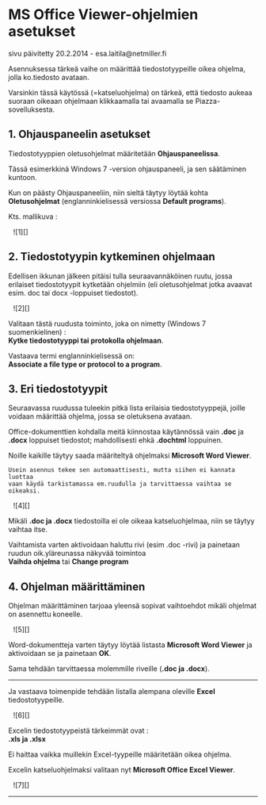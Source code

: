 # MS Office Viewer-ohjelmien asetukset

<div class='paivitys'>
sivu päivitetty 20.2.2014 - esa.laitila@netmiller.fi
</div>


Asennuksessa tärkeä vaihe on määrittää tiedostotyypeille oikea ohjelma,
jolla ko.tiedosto avataan.

Varsinkin tässä käytössä (=katseluohjelma) on tärkeä, että tiedosto aukeaa
suoraan oikeaan ohjelmaan klikkaamalla tai avaamalla se Piazza-sovelluksesta.


## 1. Ohjauspaneelin asetukset

Tiedostotyyppien oletusohjelmat määritetään __Ohjauspaneelissa__.

Tässä esimerkkinä Windows 7 -version ohjauspaneeli, ja sen säätäminen kuntoon.

Kun on päästy Ohjauspaneeliin, niin sieltä täytyy löytää kohta __Oletusohjelmat__
(englanninkielisessä versiossa __Default programs__).

Kts. mallikuva :

<figure class="fig-n border" style="margin:10px">
![1][]
</figure>


## 2. Tiedostotyypin kytkeminen ohjelmaan

Edellisen ikkunan jälkeen pitäisi tulla seuraavannäköinen ruutu, jossa
erilaiset tiedostotyypit kytketään ohjelmiin (eli oletusohjelmat jotka avaavat
esim. doc tai docx -loppuiset tiedostot).

<figure class="fig-n border" style="margin:10px">
![2][]
</figure>

Valitaan tästä ruudusta toiminto, joka on nimetty (Windows 7 suomenkielinen) :<br>
__Kytke tiedostotyyppi tai protokolla ohjelmaan__.

Vastaava termi englanninkielisessä on: <br>
__Associate a file type or protocol to a program__.


## 3. Eri tiedostotyypit

Seuraavassa ruudussa tuleekin pitkä lista erilaisia tiedostotyyppejä, joille
voidaan määrittää ohjelma, jossa se oletuksena avataan.

Office-dokumenttien kohdalla meitä kiinnostaa käytännössä vain __.doc__ ja __.docx__ loppuiset
tiedostot; mahdollisesti ehkä __.dochtml__ loppuinen.

Noille kaikille täytyy saada määriteltyä ohjelmaksi __Microsoft Word Viewer__.

````
Usein asennus tekee sen automaattisesti, mutta siihen ei kannata luottaa
vaan käydä tarkistamassa em.ruudulla ja tarvittaessa vaihtaa se oikeaksi.
````

<figure class="fig-n border" style="margin:10px">
![4][]
</figure>


Mikäli __.doc ja .docx__ tiedostoilla ei ole oikeaa katseluohjelmaa, niin se täytyy
vaihtaa itse.

Vaihtamista varten aktivoidaan haluttu rivi (esim .doc -rivi) ja painetaan ruudun
oik.yläreunassa näkyvää toimintoa <br>
__Vaihda ohjelma__  tai __Change program__


## 4. Ohjelman määrittäminen

Ohjelman määrittäminen tarjoaa yleensä sopivat vaihtoehdot mikäli ohjelmat on
asennettu koneelle.

<figure class="fig-n border" style="margin:10px">
![5][]
</figure>

Word-dokumentteja varten täytyy löytää listasta __Microsoft Word Viewer__ ja aktivoidaan se
ja painetaan __OK__.

Sama tehdään tarvittaessa molemmille riveille (__.doc ja .docx__).

----

Ja vastaava toimenpide tehdään listalla alempana oleville __Excel__ tiedostotyypeille.

<figure class="fig-n border" style="margin:10px">
![6][]
</figure>

Excelin tiedostotyypeistä tärkeimmät ovat :<br>
__.xls ja .xlsx__

Ei haittaa vaikka muillekin Excel-tyypeille määritetään oikea ohjelma.

Excelin katseluohjelmaksi valitaan nyt __Microsoft Office Excel Viewer__.

<figure class="fig-n border" style="margin:10px">
![7][]
</figure>


----

[1]: kuvat/screenshot-2014-02-13-10-39-31.png
[2]: kuvat/screenshot-2014-02-13-10-39-51.png
[4]: kuvat/screenshot-2014-02-20-at-22-37-27.png
[5]: kuvat/screenshot-2014-02-20-at-22-47-44.png
[6]: kuvat/screenshot-2014-02-20-at-22-55-56.png
[7]: kuvat/screenshot-2014-02-20-at-22-59-06.png
